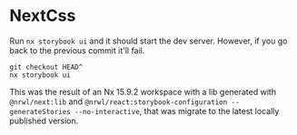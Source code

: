 # NextCss

Run `nx storybook ui` and it should start the dev server. However, if you go back to the previous commit it'll fail.

```shell
git checkout HEAD^
nx storybook ui
```

This was the result of an Nx 15.9.2 workspace with a lib generated with `@nrwl/next:lib` and `@nrwl/react:storybook-configuration --generateStories --no-interactive`, that was migrate to the latest locally published version.
